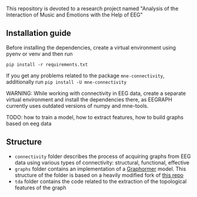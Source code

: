 This repository is devoted to a research project named "Analysis of the Interaction of Music and Emotions with the Help of EEG"

## Installation guide
Before installing the dependencies, create a virtual environment using pyenv or venv and then run
```
pip install -r requirements.txt
```
If you get any problems related to the package ```mne-connectivity```, additionally run ```pip install -U mne-connectivity```

WARNING: While working with connectivity in EEG data, create a separate virtual environment and install the dependencies there, as EEGRAPH currently uses outdated versions of numpy and mne-tools.

TODO: how to train a model, how to extract features, how to build graphs based on eeg data

## Structure
* ```connectivity``` folder describes the process of acquiring graphs from EEG data using various types of connectivity: structural, functional, effective
* ```graphs``` folder contains an implementation of a [Graphormer](https://arxiv.org/abs/2106.05234) model. This structure of the folder is based on a heavily modified fork of [this repo](https://github.com/victoresque/pytorch-template)
* ```tda``` folder contains the code related to the extraction of the topological features of the graph